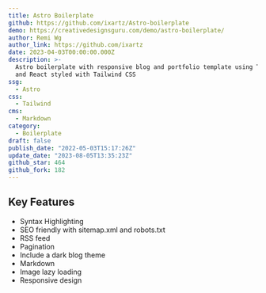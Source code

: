 ```yaml
---
title: Astro Boilerplate
github: https://github.com/ixartz/Astro-boilerplate
demo: https://creativedesignsguru.com/demo/astro-boilerplate/
author: Remi Wg
author_link: https://github.com/ixartz
date: 2023-04-03T00:00:00.000Z
description: >-
  Astro boilerplate with responsive blog and portfolio template using TypeScript
  and React styled with Tailwind CSS
ssg:
  - Astro
css:
  - Tailwind
cms:
  - Markdown
category:
  - Boilerplate
draft: false
publish_date: "2022-05-03T15:17:26Z"
update_date: "2023-08-05T13:35:23Z"
github_star: 464
github_fork: 182
---
```


## Key Features

- Syntax Highlighting
- SEO friendly with sitemap.xml and robots.txt
- RSS feed
- Pagination
- Include a dark blog theme
- Markdown
- Image lazy loading
- Responsive design
